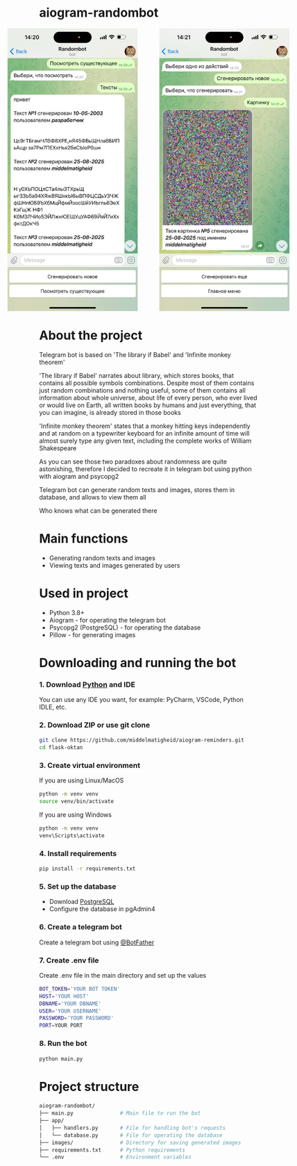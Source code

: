 # aiogram-randombot

<div style="display: flex; gap: 25px; justify-content: center;">
    <img src="images/screenshot_1.jpg" style="width: 300px; margin-right: 25px;" alt="bot screenshot">
    <img src="images/screenshot_2.jpg" style="width: 300px;" alt="bot screenshot">
</div>

# About the project

Telegram bot is based on 'The library if Babel' and 'Infinite monkey theorem'

'The library if Babel' narrates about library, which stores books, that contains all possible symbols combinations. Despite most of them contains just random combinations and nothing useful, some of them contains all information about whole universe, about life of every person, who ever lived or would live on Earth, all written books by humans and just everything, that you can imagine, is already stored in those books

'Infinite monkey theorem' states that a monkey hitting keys independently and at random on a typewriter keyboard for an infinite amount of time will almost surely type any given text, including the complete works of William Shakespeare

As you can see those two paradoxes about randomness are quite astonishing, therefore I decided to recreate it in telegram bot using python with aiogram and psycopg2

Telegram bot can generate random texts and images, stores them in database, and allows to view them all

Who knows what can be generated there

# Main functions

- Generating random texts and images
- Viewing texts and images generated by users

# Used in project

- Python 3.8+
- Aiogram - for operating the telegram bot
- Psycopg2 (PostgreSQL) - for operating the database
- Pillow - for generating images

# Downloading and running the bot

### 1. Download [Python](https://www.python.org/) and IDE

You can use any IDE you want, for example: PyCharm, VSCode, Python IDLE, etc.

### 2. Download ZIP or use git clone

```bash
git clone https://github.com/middelmatigheid/aiogram-reminders.git
cd flask-oktan
```

### 3. Create virtual environment

If you are using Linux/MacOS

```bash
python -m venv venv
source venv/bin/activate
```

If you are using Windows

```bash
python -m venv venv
venv\Scripts\activate 
```

### 4. Install requirements

```bash
pip install -r requirements.txt
```

### 5. Set up the database

- Download [PostgreSQL](https://www.postgresql.org/)
- Configure the database in pgAdmin4

### 6. Create a telegram bot

Create a telegram bot using [@BotFather](https://telegram.me/BotFather)

### 7. Create .env file

Create .env file in the main directory and set up the values

```bash
BOT_TOKEN='YOUR BOT TOKEN'
HOST='YOUR HOST'
DBNAME='YOUR DBNAME'
USER='YOUR USERNAME'
PASSWORD='YOUR PASSWORD'
PORT=YOUR PORT
```

### 8. Run the bot

```bash
python main.py
```

# Project structure

```bash
aiogram-randombot/
├── main.py               # Main file to run the bot
├── app/
│   ├── handlers.py       # File for handling bot's requests
│   └── database.py       # File for operating the database
├── images/               # Directory for saving generated images
├── requirements.txt      # Python requirements
└── .env                  # Environment variables
```
